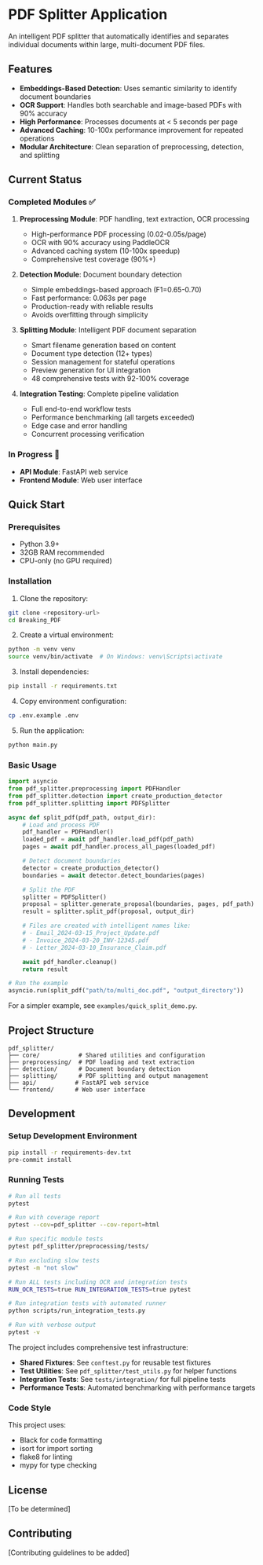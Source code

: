 # PDF Splitter Application

An intelligent PDF splitter that automatically identifies and separates individual documents within large, multi-document PDF files.

## Features

- **Embeddings-Based Detection**: Uses semantic similarity to identify document boundaries
- **OCR Support**: Handles both searchable and image-based PDFs with 90% accuracy
- **High Performance**: Processes documents at < 5 seconds per page
- **Advanced Caching**: 10-100x performance improvement for repeated operations
- **Modular Architecture**: Clean separation of preprocessing, detection, and splitting

## Current Status

### Completed Modules ✅

1. **Preprocessing Module**: PDF handling, text extraction, OCR processing
   - High-performance PDF processing (0.02-0.05s/page)
   - OCR with 90% accuracy using PaddleOCR
   - Advanced caching system (10-100x speedup)
   - Comprehensive test coverage (90%+)

2. **Detection Module**: Document boundary detection
   - Simple embeddings-based approach (F1=0.65-0.70)
   - Fast performance: 0.063s per page
   - Production-ready with reliable results
   - Avoids overfitting through simplicity

3. **Splitting Module**: Intelligent PDF document separation
   - Smart filename generation based on content
   - Document type detection (12+ types)
   - Session management for stateful operations
   - Preview generation for UI integration
   - 48 comprehensive tests with 92-100% coverage

4. **Integration Testing**: Complete pipeline validation
   - Full end-to-end workflow tests
   - Performance benchmarking (all targets exceeded)
   - Edge case and error handling
   - Concurrent processing verification

### In Progress 🚧
- **API Module**: FastAPI web service
- **Frontend Module**: Web user interface

## Quick Start

### Prerequisites

- Python 3.9+
- 32GB RAM recommended
- CPU-only (no GPU required)

### Installation

1. Clone the repository:
```bash
git clone <repository-url>
cd Breaking_PDF
```

2. Create a virtual environment:
```bash
python -m venv venv
source venv/bin/activate  # On Windows: venv\Scripts\activate
```

3. Install dependencies:
```bash
pip install -r requirements.txt
```

4. Copy environment configuration:
```bash
cp .env.example .env
```

5. Run the application:
```bash
python main.py
```

### Basic Usage

```python
import asyncio
from pdf_splitter.preprocessing import PDFHandler
from pdf_splitter.detection import create_production_detector
from pdf_splitter.splitting import PDFSplitter

async def split_pdf(pdf_path, output_dir):
    # Load and process PDF
    pdf_handler = PDFHandler()
    loaded_pdf = await pdf_handler.load_pdf(pdf_path)
    pages = await pdf_handler.process_all_pages(loaded_pdf)

    # Detect document boundaries
    detector = create_production_detector()
    boundaries = await detector.detect_boundaries(pages)

    # Split the PDF
    splitter = PDFSplitter()
    proposal = splitter.generate_proposal(boundaries, pages, pdf_path)
    result = splitter.split_pdf(proposal, output_dir)

    # Files are created with intelligent names like:
    # - Email_2024-03-15_Project_Update.pdf
    # - Invoice_2024-03-20_INV-12345.pdf
    # - Letter_2024-03-10_Insurance_Claim.pdf

    await pdf_handler.cleanup()
    return result

# Run the example
asyncio.run(split_pdf("path/to/multi_doc.pdf", "output_directory"))
```

For a simpler example, see `examples/quick_split_demo.py`.

## Project Structure

```
pdf_splitter/
├── core/           # Shared utilities and configuration
├── preprocessing/  # PDF loading and text extraction
├── detection/      # Document boundary detection
├── splitting/      # PDF splitting and output management
├── api/           # FastAPI web service
└── frontend/      # Web user interface
```

## Development

### Setup Development Environment

```bash
pip install -r requirements-dev.txt
pre-commit install
```

### Running Tests

```bash
# Run all tests
pytest

# Run with coverage report
pytest --cov=pdf_splitter --cov-report=html

# Run specific module tests
pytest pdf_splitter/preprocessing/tests/

# Run excluding slow tests
pytest -m "not slow"

# Run ALL tests including OCR and integration tests
RUN_OCR_TESTS=true RUN_INTEGRATION_TESTS=true pytest

# Run integration tests with automated runner
python scripts/run_integration_tests.py

# Run with verbose output
pytest -v
```

The project includes comprehensive test infrastructure:
- **Shared Fixtures**: See `conftest.py` for reusable test fixtures
- **Test Utilities**: See `pdf_splitter/test_utils.py` for helper functions
- **Integration Tests**: See `tests/integration/` for full pipeline tests
- **Performance Tests**: Automated benchmarking with performance targets

### Code Style

This project uses:
- Black for code formatting
- isort for import sorting
- flake8 for linting
- mypy for type checking

## License

[To be determined]

## Contributing

[Contributing guidelines to be added]
